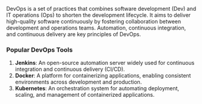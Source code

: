 DevOps is a set of practices that combines software development (Dev) and IT operations (Ops) to shorten the development lifecycle. It aims to deliver high-quality software continuously by fostering collaboration between development and operations teams. Automation, continuous integration, and continuous delivery are key principles of DevOps.  

### Popular DevOps Tools

1. **Jenkins**: An open-source automation server widely used for continuous integration and continuous delivery (CI/CD).
2. **Docker**: A platform for containerizing applications, enabling consistent environments across development and production.
3. **Kubernetes**: An orchestration system for automating deployment, scaling, and management of containerized applications.

